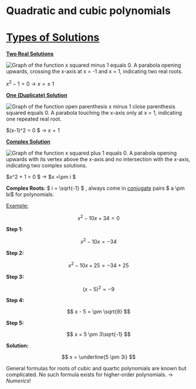 # Quadratic and cubic polynomials

**<h1><ins>Types of Solutions</h1>**

**<ins>Two Real Solutions</ins>**

![Graph of the function x squared minus 1 equals 0. A parabola opening upwards, crossing the x-axis at x = -1 and x = 1, indicating two real roots.](<_images/Two Real Solutions.png>)

$x^2 - 1 = 0$ $\rightarrow$ $x = \pm$ 1

**<ins> One (Duplicate) Solution </ins>**

![Graph of the function open parenthesis x minus 1 close parenthesis squared equals 0. A parabola touching the x-axis only at x = 1, indicating one repeated real root.](<_images/One (Duplicate) Solution.png>)

$(x-1)^2 = 0 $ $\rightarrow$ $x = 1$

**<ins> Complex Solution </ins>**

![Graph of the function x squared plus 1 equals 0. A parabola opening upwards with its vertex above the x-axis and no intersection with the x-axis, indicating two complex solutions.](<_images/Complex Solution.png>)

$x^2 + 1 = 0 $ $\rightarrow$ $x =\pm i $

**Complex Roots**: $ i = \sqrt{-1} $ , always come in <ins> conjugate</ins> pairs $ a \pm bi$ for polynomials.

<ins>Example:</ins>

$$
x^2 - 10x + 34 = 0
$$

**Step 1:**

$$
x^2 - 10x = -34
$$

**Step 2:**

$$
x^2 - 10x + 25 = -34 + 25
$$

**Step 3:**

$$
(x - 5)^2 = -9
$$

**Step 4:**

$$
x - 5 = \pm \sqrt{9}
$$

**Step 5:**

$$
x = 5 \pm 3\sqrt{-1}
$$

**Solution:**

$$
x = \underline{5 \pm 3i}
$$


General formulas for roots of cubic and quartic polynomials are known but complicated. No such formula exists for higher-order polynomials. $\rightarrow$ *Numerics*!


